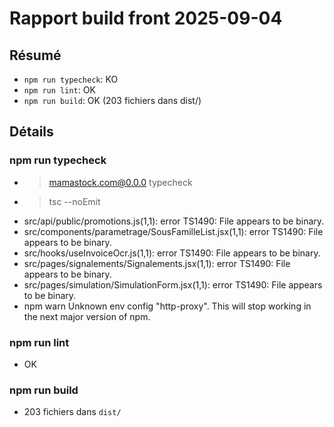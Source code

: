 # Rapport build front 2025-09-04

## Résumé
- `npm run typecheck`: KO
- `npm run lint`: OK
- `npm run build`: OK (203 fichiers dans dist/)

## Détails
### npm run typecheck
- > mamastock.com@0.0.0 typecheck
- > tsc --noEmit
- src/api/public/promotions.js(1,1): error TS1490: File appears to be binary.
- src/components/parametrage/SousFamilleList.jsx(1,1): error TS1490: File appears to be binary.
- src/hooks/useInvoiceOcr.js(1,1): error TS1490: File appears to be binary.
- src/pages/signalements/Signalements.jsx(1,1): error TS1490: File appears to be binary.
- src/pages/simulation/SimulationForm.jsx(1,1): error TS1490: File appears to be binary.
- npm warn Unknown env config "http-proxy". This will stop working in the next major version of npm.

### npm run lint
- OK

### npm run build
- 203 fichiers dans `dist/`

